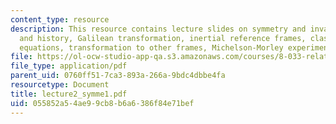 ```yaml
---
content_type: resource
description: This resource contains lecture slides on symmetry and invariance, background
  and history, Galilean transformation, inertial reference frames, classical wave
  equations, transformation to other frames, Michelson-Morley experiment, and aether.
file: https://ol-ocw-studio-app-qa.s3.amazonaws.com/courses/8-033-relativity-fall-2006/055852a54ae99cb8b6a6386f84e71bef_lecture2_symme1.pdf
file_type: application/pdf
parent_uid: 0760ff51-7ca3-893a-266a-9bdc4dbbe4fa
resourcetype: Document
title: lecture2_symme1.pdf
uid: 055852a5-4ae9-9cb8-b6a6-386f84e71bef
---
```

